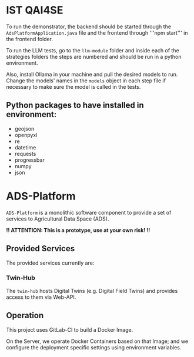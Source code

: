 # IST QAI4SE

To run the demonstrator, the backend should be started through the `AdsPlatformApplication.java` file and the frontend through '''npm start''' in the frontend folder.

To run the LLM tests, go to the `llm-module` folder and inside each of the strategies folders the steps are numbered and should be run in a python environment.

Also, install Ollama in your machine and pull the desired models to run. Change the models' names in the `models` object in each step file if necessary to make sure the model is called in the tests.

## Python packages to have installed in environment:

- geojson
- openpyxl
- re
- datetime
- requests
- progressbar
- numpy
- json

# ADS-Platform

`ADS-Platform` is a monolithic software component to provide a set of services to Agricultural Data Space (ADS).

**!! ATTENTION: This is a prototype, use at your own risk! !!**

## Provided Services

The provided services currently are:

### Twin-Hub

The `twin-hub` hosts Digital Twins (e.g. Digital Field Twins) and provides access to them via Web-API.

## Operation

This project uses GitLab-CI to build a Docker Image.

On the Server, we operate Docker Containers based on that Image; and we configure the deployment specific settings using
environment variables.
